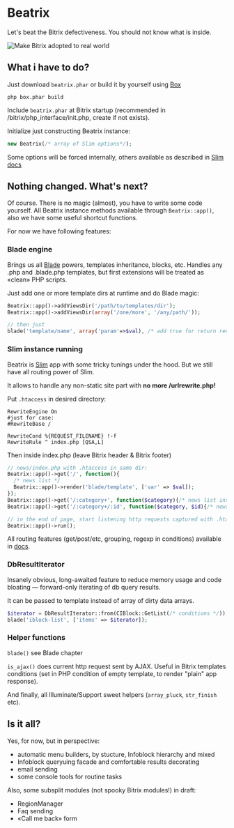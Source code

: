 # Beatrix

Let's beat the Bitrix defectiveness. You should not know what is inside.

![Make Bitrix adopted to real world](http://news.rin.ru/pictures/16/249031.jpg)

## What i have to do?

Just download `beatrix.phar` or build it by yourself using [Box](http://box-project.org/)

```
php box.phar build
```

Include `beatrix.phar` at Bitrix startup (recommended in /bitrix/php_interface/init.php, create if not exists).

Initialize just constructing Beatrix instance:

```php
new Beatrix(/* array of Slim options*/);
```

Some options will be forced internally, others available as described in [Slim docs](http://docs.slimframework.com/#Application-Settings)

## Nothing changed. What's next?

Of course. There is no magic (almost), you have to write some code yourself.
All Beatrix instance methods available through `Beatrix::app()`, also we have some useful shortcut functions.

For now we have following features:

### Blade engine

Brings us all [Blade](http://laravel.com/docs/templates#blade-templating) powers, templates inheritance, blocks, etc.
Handles any .php and .blade.php templates, but first extensions will be treated as «clean» PHP scripts.

Just add one or more template dirs at runtime and do Blade magic:

```php
Beatrix::app()->addViewsDir('/path/to/templates/dir');
Beatrix::app()->addViewsDir(array('/one/more', '/any/path/'));

// then just
blade('template/name', array('param'=>$val), /* add true for return rendering result */);
```

### Slim instance running

Beatrix is [Slim](http://slimframework.com/) app with some tricky tunings under the hood. But we still have all routing power of Slim.

It allows to handle any non-static site part with __no more /urlrewrite.php!__

Put `.htaccess` in desired directory:

```
RewriteEngine On
#just for case:
#RewriteBase /

RewriteCond %{REQUEST_FILENAME} !-f
RewriteRule ^ index.php [QSA,L]
```

Then inside index.php (leave Bitrix header & Bitrix footer)

```php
// news/index.php with .htaccess in same dir:
Beatrix::app()->get('/', function(){
  /* news list */
  Beatrix::app()->render('blade/template', ['var' => $val]);
});
Beatrix::app()->get('/:category+', function($category){/* news list inside category, optionally nested*/});
Beatrix::app()->get('/:category+/:id', function($category, $id){/* news detail */});

// in the end of page, start listening http requests captured with .htaccess
Beatrix::app()->run();
```

All routing features (get/post/etc, grouping, regexp in conditions) available in [docs](http://docs.slimframework.com/#Routing-Overview).

### DbResultIterator

Insanely obvious, long-awaited feature to reduce memory usage and code bloating — forward-only iterating of db query results.

It can be passed to template instead of array of dirty data arrays.

```php
$iterator = DbResultIterator::from(CIBlock::GetList(/* conditions */));
blade('iblock-list', ['items' => $iterator]);
```

### Helper functions

`blade()` see Blade chapter

`is_ajax()` does current http request sent by AJAX. Useful in Bitrix templates conditions
(set in PHP condition of empty template, to render "plain" app response).

And finally, all Illuminate/Support sweet helpers (`array_pluck`, `str_finish` etc).

## Is it all?

Yes, for now, but in perspective:

* automatic menu builders, by stucture, Infoblock hierarchy and mixed
* Infoblock queryuing facade and comfortable results decorating
* email sending
* some console tools for routine tasks

Also, some subsplit modules (not spooky Bitrix modules!) in draft:
* RegionManager
* Faq sending
* «Call me back» form